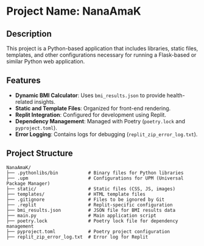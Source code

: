 # Project Name: NanaAmaK

## Description
This project is a Python-based application that includes libraries, static files, templates, and other configurations necessary for running a Flask-based or similar Python web application.

## Features
- **Dynamic BMI Calculator**: Uses `bmi_results.json` to provide health-related insights.
- **Static and Template Files**: Organized for front-end rendering.
- **Replit Integration**: Configured for development using Replit.
- **Dependency Management**: Managed with Poetry (`poetry.lock` and `pyproject.toml`).
- **Error Logging**: Contains logs for debugging (`replit_zip_error_log.txt`).

## Project Structure
```plaintext
NanaAmaK/
├── .pythonlibs/bin           # Binary files for Python libraries
├── .upm                      # Configurations for UPM (Universal Package Manager)
├── static/                   # Static files (CSS, JS, images)
├── templates/                # HTML template files
├── .gitignore                # Files to be ignored by Git
├── .replit                   # Replit-specific configuration
├── bmi_results.json          # JSON file for BMI results data
├── main.py                   # Main application script
├── poetry.lock               # Poetry lock file for dependency management
├── pyproject.toml            # Poetry project configuration
├── replit_zip_error_log.txt  # Error log for Replit
